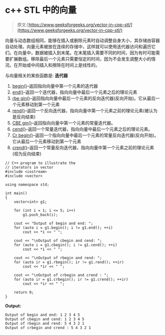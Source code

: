 # c++ STL 中的向量

> 原文:[https://www.geeksforgeeks.org/vector-in-cpp-stl/](https://www.geeksforgeeks.org/vector-in-cpp-stl/)

向量与动态数组相同，能够在插入或删除元素时自动调整自身大小，其存储由容器自动处理。向量元素被放在连续的存储中，这样就可以使用迭代器访问和遍历它们。在向量中，数据被插入到末尾。在末尾插入需要不同的时间，因为有时可能需要扩展数组。移除最后一个元素只需要恒定的时间，因为不会发生调整大小的情况。在开始或中间插入和擦除在时间上是线性的。

与向量相关的某些函数是:
**迭代器**

1.  [begin()](https://www.geeksforgeeks.org/vectorbegin-vectorend-c-stl/)–返回指向向量中第一个元素的迭代器
2.  [end()](https://www.geeksforgeeks.org/vectorbegin-vectorend-c-stl/)–返回一个迭代器，指向向量中最后一个元素之后的理论元素
3.  [rbe gin()](https://www.geeksforgeeks.org/vector-rbegin-and-rend-function-in-c-stl/)–返回指向向量中最后一个元素的反向迭代器(反向开始)。它从最后一个元素移动到第一个元素
4.  [rend()](https://www.geeksforgeeks.org/vector-rbegin-and-rend-function-in-c-stl/)–返回一个反向迭代器，指向向量中第一个元素之前的理论元素(被认为是反向结束)
5.  [CBE gin()](https://www.geeksforgeeks.org/vector-cbegin-vector-cend-c-stl/)–返回指向向量中第一个元素的常量迭代器。
6.  [cend()](https://www.geeksforgeeks.org/vector-cbegin-vector-cend-c-stl/)–返回一个常量迭代器，指向向量中最后一个元素之后的理论元素。
7.  [Cr begin()](https://www.geeksforgeeks.org/vectorcrend-vectorcrbegin-examples/)–返回一个指向向量中最后一个元素的常量反向迭代器(反向开始)。它从最后一个元素移动到第一个元素
8.  [crend()](https://www.geeksforgeeks.org/vectorcrend-vectorcrbegin-examples/)–返回一个常量反向迭代器，指向向量中第一个元素之前的理论元素(视为反向结束)

```
// C++ program to illustrate the
// iterators in vector
#include <iostream>
#include <vector>

using namespace std;

int main()
{
    vector<int> g1;

    for (int i = 1; i <= 5; i++)
        g1.push_back(i);

    cout << "Output of begin and end: ";
    for (auto i = g1.begin(); i != g1.end(); ++i)
        cout << *i << " ";

    cout << "\nOutput of cbegin and cend: ";
    for (auto i = g1.cbegin(); i != g1.cend(); ++i)
        cout << *i << " ";

    cout << "\nOutput of rbegin and rend: ";
    for (auto ir = g1.rbegin(); ir != g1.rend(); ++ir)
        cout << *ir << " ";

    cout << "\nOutput of crbegin and crend : ";
    for (auto ir = g1.crbegin(); ir != g1.crend(); ++ir)
        cout << *ir << " ";

    return 0;
}
```

**Output:**

```
Output of begin and end: 1 2 3 4 5 
Output of cbegin and cend: 1 2 3 4 5 
Output of rbegin and rend: 5 4 3 2 1 
Output of crbegin and crend : 5 4 3 2 1

```